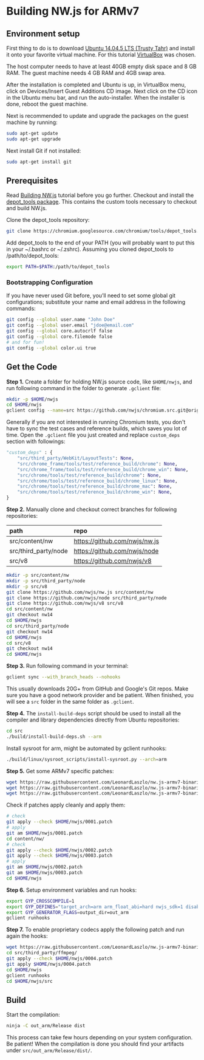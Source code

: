 # Building NW.js for ARMv7

## Environment setup

First thing to do is to download [Ubuntu 14.04.5 LTS (Trusty Tahr)] and install it onto your favorite virtual machine. For this tutorial [VirtualBox] was chosen.

The host computer needs to have at least 40GB empty disk space and 8 GB RAM. The guest machine needs 4 GB RAM and 4GB swap area.

After the installation is completed and Ubuntu is up, in VirtualBox menu, click on Devices/Insert Guest Additions CD image. Next click on the CD icon in the Ubuntu menu bar, and run the auto-installer. When the installer is done, reboot the guest machine.

Next is recommended to update and upgrade the packages on the guest machine by running:
```bash
sudo apt-get update
sudo apt-get upgrade
```

Next install Git if not installed:
```bash
sudo apt-get install git
```

## Prerequisites

Read [Building NW.js] tutorial before you go further.
Checkout and install the [depot_tools package]. This contains the custom tools necessary to checkout and build NW.js.

Clone the depot_tools repository:
```bash
git clone https://chromium.googlesource.com/chromium/tools/depot_tools.git
```

Add depot_tools to the end of your PATH (you will probably want to put this in your ~/.bashrc or ~/.zshrc). Assuming you cloned depot_tools to /path/to/depot_tools:
```bash
export PATH=$PATH:/path/to/depot_tools
```

### Bootstrapping Configuration
If you have never used Git before, you’ll need to set some global git configurations; substitute your name and email address in the following commands:
```bash
git config --global user.name "John Doe"
git config --global user.email "jdoe@email.com"
git config --global core.autocrlf false
git config --global core.filemode false
# and for fun!
git config --global color.ui true
```

## Get the Code

**Step 1.** Create a folder for holding NW.js source code, like `$HOME/nwjs`, and run following command in the folder to generate `.gclient` file:

```bash
mkdir -p $HOME/nwjs
cd $HOME/nwjs
gclient config --name=src https://github.com/nwjs/chromium.src.git@origin/nw14
```

Generally if you are not interested in running Chromium tests, you don't have to sync the test cases and reference builds, which saves you lot of time. Open the `.gclient` file you just created and replace `custom_deps` section with followings:

```python
"custom_deps" : {
    "src/third_party/WebKit/LayoutTests": None,
    "src/chrome_frame/tools/test/reference_build/chrome": None,
    "src/chrome_frame/tools/test/reference_build/chrome_win": None,
    "src/chrome/tools/test/reference_build/chrome": None,
    "src/chrome/tools/test/reference_build/chrome_linux": None,
    "src/chrome/tools/test/reference_build/chrome_mac": None,
    "src/chrome/tools/test/reference_build/chrome_win": None,
}
```

**Step 2.** Manually clone and checkout correct branches for following repositories:

| path | repo |
|:---- |:---- |
| src/content/nw | https://github.com/nwjs/nw.js |
| src/third_party/node | https://github.com/nwjs/node |
| src/v8 | https://github.com/nwjs/v8 |


```bash
mkdir -p src/content/nw
mkdir -p src/third_party/node
mkdir -p src/v8
git clone https://github.com/nwjs/nw.js src/content/nw
git clone https://github.com/nwjs/node src/third_party/node
git clone https://github.com/nwjs/v8 src/v8
cd src/content/nw
git checkout nw14
cd $HOME/nwjs
cd src/third_party/node
git checkout nw14
cd $HOME/nwjs
cd src/v8
git checkout nw14
cd $HOME/nwjs
```

**Step 3.** Run following command in your terminal:
```bash
gclient sync --with_branch_heads --nohooks
```

This usually downloads 20G+ from GitHub and Google's Git repos. Make sure you have a good network provider and be patient.
When finished, you will see a `src` folder in the same folder as `.gclient`.

**Step 4.** The `install-build-deps` script should be used to install all the compiler and library dependencies directly from Ubuntu repositories:
```bash
cd src
./build/install-build-deps.sh --arm
```

Install sysroot for arm, might be automated by gclient runhooks:
```bash
./build/linux/sysroot_scripts/install-sysroot.py --arch=arm
```

**Step 5.** Get some ARMv7 specific patches:
```bash
wget https://raw.githubusercontent.com/LeonardLaszlo/nw.js-armv7-binaries/master/patches/0001.patch -P $HOME/nwjs/
wget https://raw.githubusercontent.com/LeonardLaszlo/nw.js-armv7-binaries/master/patches/0002.patch -P $HOME/nwjs/
wget https://raw.githubusercontent.com/LeonardLaszlo/nw.js-armv7-binaries/master/patches/0003.patch -P $HOME/nwjs/
```

Check if patches apply cleanly and apply them:
```bash
# check
git apply --check $HOME/nwjs/0001.patch
# apply
git am $HOME/nwjs/0001.patch
cd content/nw/
# check
git apply --check $HOME/nwjs/0002.patch
git apply --check $HOME/nwjs/0003.patch
# apply
git am $HOME/nwjs/0002.patch
git am $HOME/nwjs/0003.patch
cd $HOME/nwjs
```

**Step 6.** Setup environment variables and run hooks:
```bash
export GYP_CROSSCOMPILE=1
export GYP_DEFINES="target_arch=arm arm_float_abi=hard nwjs_sdk=1 disable_nacl=0"
export GYP_GENERATOR_FLAGS=output_dir=out_arm
gclient runhooks
```

**Step 7.** To enable proprietary codecs apply the following patch and run again the hooks:
```bash
wget https://raw.githubusercontent.com/LeonardLaszlo/nw.js-armv7-binaries/master/patches/0004.patch -P $HOME/nwjs/
cd src/third_party/ffmpeg/
git apply --check $HOME/nwjs/0004.patch
git apply $HOME/nwjs/0004.patch
cd $HOME/nwjs
gclient runhooks
cd $HOME/nwjs/src
```

## Build

Start the compilation:
```bash
ninja -C out_arm/Release dist
```

This process can take few hours depending on your system configuration. Be patient!
When the compilation is done you should find your artifacts under `src/out_arm/Release/dist/`.

[Ubuntu 14.04.5 LTS (Trusty Tahr)]: http://releases.ubuntu.com/14.04/ubuntu-14.04.5-desktop-amd64.iso
[VirtualBox]: https://www.virtualbox.org/wiki/Downloads
[Building NW.js]: http://docs.nwjs.io/en/latest/For%20Developers/Building%20NW.js/
[depot_tools package]: https://commondatastorage.googleapis.com/chrome-infra-docs/flat/depot_tools/docs/html/depot_tools_tutorial.html#_setting_up
